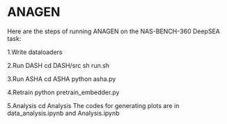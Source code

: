 # ANAGEN

Here are the steps of running ANAGEN on the NAS-BENCH-360 DeepSEA task:

1.Write dataloaders 

2.Run DASH
cd DASH/src
sh run.sh

3.Run ASHA
cd ASHA
python asha.py 

4.Retrain
python pretrain_embedder.py

5.Analysis
cd Analysis
The codes for generating plots are in data_analysis.ipynb and Analysis.ipynb
